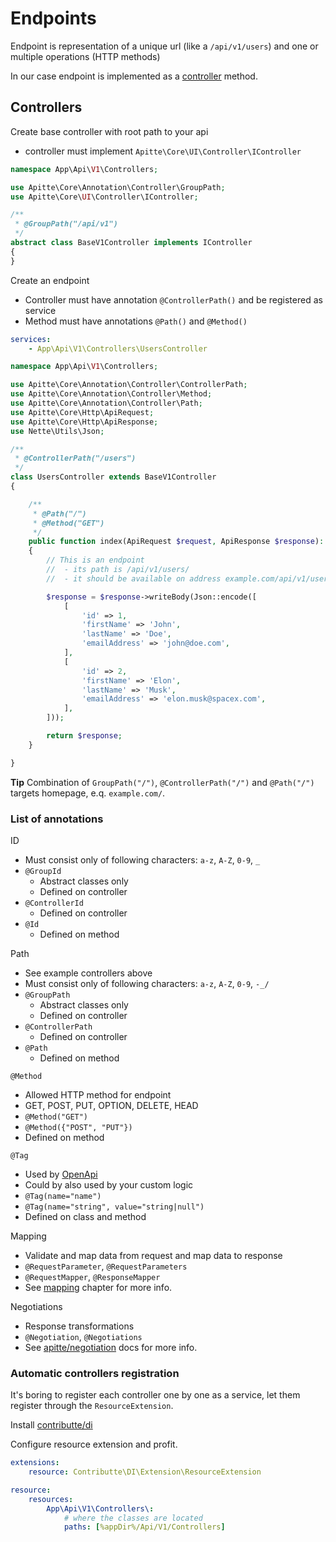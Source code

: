 # Endpoints

Endpoint is representation of a unique url (like a `/api/v1/users`) and one or multiple operations (HTTP methods)

In our case endpoint is implemented as a [controller](#controllers) method.

## Controllers

Create base controller with root path to your api

- controller must implement `Apitte\Core\UI\Controller\IController`

```php
namespace App\Api\V1\Controllers;

use Apitte\Core\Annotation\Controller\GroupPath;
use Apitte\Core\UI\Controller\IController;

/**
 * @GroupPath("/api/v1")
 */
abstract class BaseV1Controller implements IController
{
}
```

Create an endpoint

- Controller must have annotation `@ControllerPath()` and be registered as service
- Method must have annotations `@Path()` and `@Method()`

```yaml
services:
    - App\Api\V1\Controllers\UsersController
```

```php
namespace App\Api\V1\Controllers;

use Apitte\Core\Annotation\Controller\ControllerPath;
use Apitte\Core\Annotation\Controller\Method;
use Apitte\Core\Annotation\Controller\Path;
use Apitte\Core\Http\ApiRequest;
use Apitte\Core\Http\ApiResponse;
use Nette\Utils\Json;

/**
 * @ControllerPath("/users")
 */
class UsersController extends BaseV1Controller
{

    /**
     * @Path("/")
     * @Method("GET")
     */
    public function index(ApiRequest $request, ApiResponse $response): ApiResponse
    {
        // This is an endpoint
        //  - its path is /api/v1/users/
        //  - it should be available on address example.com/api/v1/users/

        $response = $response->writeBody(Json::encode([
            [
                'id' => 1,
                'firstName' => 'John',
                'lastName' => 'Doe',
                'emailAddress' => 'john@doe.com',
            ],
            [
                'id' => 2,
                'firstName' => 'Elon',
                'lastName' => 'Musk',
                'emailAddress' => 'elon.musk@spacex.com',
            ],
        ]));

        return $response;
    }

}
```

**Tip** Combination of `GroupPath("/")`, `@ControllerPath("/")` and `@Path("/")` targets homepage, e.q. `example.com/`.

### List of annotations

ID
  - Must consist only of following characters: `a-z`, `A-Z`, `0-9`, `_`
  - `@GroupId`
    - Abstract classes only
    - Defined on controller
  - `@ControllerId`
    - Defined on controller
  - `@Id`
    - Defined on method

Path
  - See example controllers above
  - Must consist only of following characters: `a-z`, `A-Z`, `0-9`, `-_/`
  - `@GroupPath`
    - Abstract classes only
    - Defined on controller
  - `@ControllerPath`
    - Defined on controller
  - `@Path`
    - Defined on method
  
`@Method`
  - Allowed HTTP method for endpoint
  - GET, POST, PUT, OPTION, DELETE, HEAD
  - `@Method("GET")`
  - `@Method({"POST", "PUT"})`
  - Defined on method
  
`@Tag`
  - Used by [OpenApi](schema.md#openapi)
  - Could by also used by your custom logic
  - `@Tag(name="name")`
  - `@Tag(name="string", value="string|null")`
  - Defined on class and method

Mapping
  - Validate and map data from request and map data to response
  - `@RequestParameter`, `@RequestParameters`
  - `@RequestMapper`, `@ResponseMapper`
  - See [mapping](mapping.md) chapter for more info.

Negotiations
  - Response transformations
  - `@Negotiation`, `@Negotiations`
  - See [apitte/negotiation](https://github.com/apitte/negotiation) docs for more info.

### Automatic controllers registration

It's boring to register each controller one by one as a service, let them register through the `ResourceExtension`.

Install [contributte/di](https://github.com/contributte/di)

Configure resource extension and profit.

```yaml
extensions:
    resource: Contributte\DI\Extension\ResourceExtension

resource:
    resources:
        App\Api\V1\Controllers\:
            # where the classes are located
            paths: [%appDir%/Api/V1/Controllers]
```
